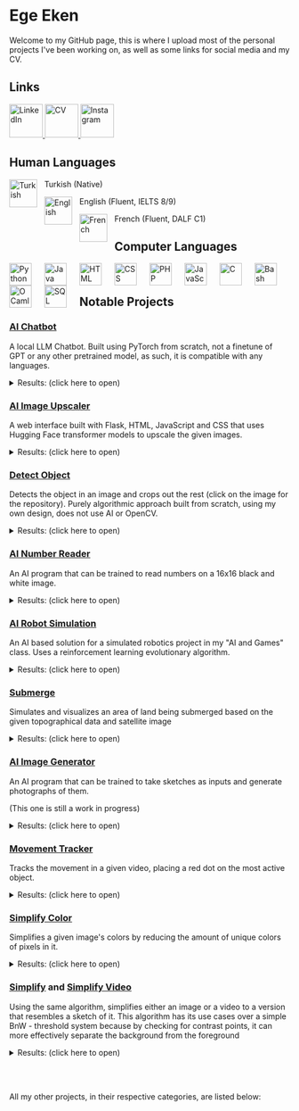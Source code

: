 # Ege Eken

Welcome to my GitHub page, this is where I upload most of the personal projects I've been working on, as well as some links for social media and my CV.

## Links
<a target="_blank" href="https://www.linkedin.com/in/tarikegeeken/">
    <img src="https://i.imgur.com/9mUrCCb.png" alt="LinkedIn" width="60px"/>
</a>


<a target="_blank" href="https://egeeken.github.io">
    <img src="https://i.imgur.com/qeVQXug.png" alt="CV" width="60px"/>
</a>


<a target="_blank" href="https://www.instagram.com/egeinparis">
    <img src="https://upload.wikimedia.org/wikipedia/commons/thumb/a/a5/Instagram_icon.png/2048px-Instagram_icon.png" alt="Instagram" width="60px"/>
</a>

## Human Languages
<p>
    <img align="left" alt="Turkish" width="50px" style="padding-right:10px;" src="https://flagicons.lipis.dev/flags/4x3/tr.svg"/>
    Turkish (Native)
</p>
<p>
    <img align="left" alt="English" width="50px" style="padding-right:10px;" src="https://flagicons.lipis.dev/flags/4x3/gb.svg"/>
    English (Fluent, IELTS 8/9)
</p>
<p>
    <img align="left" alt="French" width="50px" style="padding-right:10px;" src="https://flagicons.lipis.dev/flags/4x3/fr.svg"/>
    French (Fluent, DALF C1)
</p>

## Computer Languages

<img align="left" alt="Python" width="40px" style="padding-right:20px;" src="https://cdn.jsdelivr.net/gh/devicons/devicon/icons/python/python-original.svg"/>
<img align="left" alt="Java" width="40px" style="padding-right:20px;" src="https://cdn.jsdelivr.net/gh/devicons/devicon/icons/java/java-original.svg"/>
<img align="left" alt="HTML" width="40px" style="padding-right:20px;" src="https://cdn.jsdelivr.net/gh/devicons/devicon/icons/html5/html5-plain.svg" />
<img align="left" alt="CSS" width="40px" style="padding-right:20px;" src="https://cdn.jsdelivr.net/gh/devicons/devicon/icons/css3/css3-plain.svg" />
<img align="left" alt="PHP" width="40px" style="padding-right:20px;" src="https://cdn.jsdelivr.net/gh/devicons/devicon/icons/php/php-plain.svg" />
<img align="left" alt="JavaScript" width="40px" style="padding-right:20px;" src="https://cdn.jsdelivr.net/gh/devicons/devicon/icons/javascript/javascript-plain.svg" />
<img align="left" alt="C" width="40px" style="padding-right:20px;" src="https://cdn.jsdelivr.net/gh/devicons/devicon/icons/c/c-original.svg" />
<img align="left" alt="Bash" width="40px" style="padding-right:20px;" src="https://cdn.jsdelivr.net/gh/devicons/devicon/icons/bash/bash-original.svg"/>
<img align="left" alt="OCaml" width="40px" style="padding-right:20px;" src="https://cdn.jsdelivr.net/gh/devicons/devicon/icons/ocaml/ocaml-original.svg" />
<img align="left" alt="SQL" width="40px" style="padding-right:20px;" src="https://db.cs.uni-tuebingen.de/teaching/ws2223/sql-is-a-programming-language/logo.svg" />

<br /> 

#

## Notable Projects

### [AI Chatbot](https://github.com/EgeEken/AI-Chatbot)
A local LLM Chatbot. Built using PyTorch from scratch, not a finetune of GPT or any other pretrained model, as such, it is compatible with any languages.

<details><summary>Results: (click here to open)</summary>
<p>

<img src="https://github.com/EgeEken/EgeEken/assets/96302110/f305215c-9aef-4f4a-ad79-87670350d273" alt="Demonstration" width="40%" />
<p></p>
<img src="https://github.com/EgeEken/EgeEken/assets/96302110/51d382e2-4f24-4c51-8d94-508cf3f81aee" alt="Demonstration" width="60%" />

</p>
</details>

### [AI Image Upscaler](https://github.com/EgeEken/Image-Upscaler)

A web interface built with Flask, HTML, JavaScript and CSS that uses Hugging Face transformer models to upscale the given images.

<details><summary>Results: (click here to open)</summary>
<p>
<img src="https://github.com/EgeEken/Image-Upscaler/assets/96302110/13e3f3d7-2bfe-45b6-beaa-47eb3d3012cc" alt="ai results" width="70%" />

</p>
</details>

### [Detect Object](https://github.com/EgeEken/Detect-Object)

Detects the object in an image and crops out the rest (click on the image for the repository). Purely algorithmic approach built from scratch, using my own design, does not use AI or OpenCV.

<details><summary>Results: (click here to open)</summary>
<p>
<img src="https://user-images.githubusercontent.com/96302110/181904088-78246a0f-54ee-4b03-a041-adb8b81c59b8.png" alt="Result Automatic Background" width="50%" />

<img src="https://user-images.githubusercontent.com/96302110/181904100-2972b22c-0df0-43bd-9198-45fb54c79ff2.png" alt="Result Chosen Background" width="50%" />

<img src="https://user-images.githubusercontent.com/96302110/181904478-741f9e7c-7e6c-45d0-a372-c955226128cb.png" alt="Result Chosen Background 2" width="50%" />

<img src="https://user-images.githubusercontent.com/96302110/181905526-0166421b-6546-46a9-8b2c-012c4e0b3e8f.png" alt="Result Chosen Background 3 Grain" width="50%" />

<img src="https://user-images.githubusercontent.com/96302110/181905521-eab295b2-ec4e-407b-803c-f2d528154634.png" alt="Result Chosen Background 4 Grain" width="50%" />
</p>
</details>

### [AI Number Reader](https://github.com/EgeEken/Number-Reader)
An AI program that can be trained to read numbers on a 16x16 black and white image.

<details><summary>Results: (click here to open)</summary>
<p>
    
<img src="https://user-images.githubusercontent.com/96302110/213899417-5ee56354-d802-43ed-9941-cb3d1024b2bc.gif" alt="ai results" width="70%" />

</p>
</details>


### [AI Robot Simulation](https://github.com/EgeEken/AI-PaintWars)
An AI based solution for a simulated robotics project in my "AI and Games" class. Uses a reinforcement learning evolutionary algorithm.

<details><summary>Results: (click here to open)</summary>
<p>

<img src="https://github.com/EgeEken/AI-PaintWars/assets/96302110/fbdaa911-a761-4094-9db6-3dae9070c714" alt="arena0" width="50%" />
<img src="https://github.com/EgeEken/AI-PaintWars/assets/96302110/aed07beb-1284-4b6f-b516-52265517f860" alt="arena4" width="50%" />
<img src="https://github.com/EgeEken/AI-PaintWars/assets/96302110/598b38da-9b22-449b-b8ce-dec0c4b35366" alt="arena5" width="50%" />

</p>
</details>


### [Submerge](https://github.com/EgeEken/Submerge)

Simulates and visualizes an area of land being submerged based on the given topographical data and satellite image

<details><summary>Results: (click here to open)</summary>
<p>

https://user-images.githubusercontent.com/96302110/165179413-d00621f2-f9c8-45e8-a18f-3119ed977873.mp4

https://user-images.githubusercontent.com/96302110/165179431-fbcc2169-23e5-49f7-b248-52f653ddb8e2.mp4

</p>
</details>

### [AI Image Generator](https://github.com/EgeEken/Image-Generator)
An AI program that can be trained to take sketches as inputs and generate photographs of them.

(This one is still a work in progress)

<details><summary>Results: (click here to open)</summary>
<p>

<img src="https://github.com/EgeEken/EgeEken/assets/96302110/65a55f87-d367-4816-ab11-e24160e0c0ea" alt="Demonstration" width="40%" />

</p>
</details>

### [Movement Tracker](https://github.com/EgeEken/Movement-Tracker)
Tracks the movement in a given video, placing a red dot on the most active object.

<details><summary>Results: (click here to open)</summary>
<p>
    
<video loop autoplay muted playsinline src="https://github.com/EgeEken/Movement-Tracker/assets/96302110/7a32bc2e-4452-4102-be41-7c256087b06e"> 

</p>
</details>

### [Simplify Color](https://github.com/EgeEken/Simplify-Color)

Simplifies a given image's colors by reducing the amount of unique colors of pixels in it.

<details><summary>Results: (click here to open)</summary>
<p>
<img src="https://user-images.githubusercontent.com/96302110/170580353-ad76f66e-6f5a-4bab-8a12-8bd7a17de28f.png" alt="Github readme itzhak" width="50%" />

<img src="https://user-images.githubusercontent.com/96302110/170580388-db096f8f-d03e-4bbf-97f5-e9a75312eef0.png" alt="Github readme pisa" width="50%" />

<img src="https://user-images.githubusercontent.com/96302110/170580439-ef7c68e0-0912-4f77-b0bd-64bb522ac7e4.png" alt="Github readme pisa 10" width="50%" />

<img src="https://user-images.githubusercontent.com/96302110/170827531-38785b7f-4ed3-4b74-b26e-5dd80c32f414.gif" alt="itzhaksq_v4_200_Simplified_GIF" width="50%" />

<img src="https://user-images.githubusercontent.com/96302110/170828450-29f26b31-82b9-4185-844a-ead8cb2b536d.gif" alt="pisa_Simplified_150 0_1_Simplified_GIF" width="50%" />

<img src="https://user-images.githubusercontent.com/96302110/175523669-01cbef17-fe98-4bb2-8c3f-f09091a3b07d.png" alt="comparison 3 (wasn't included in the original picture)" width="50%" />

</p>
</details>

### [Simplify](https://github.com/EgeEken/Simplify) and [Simplify Video](https://github.com/EgeEken/Simplify-Video)

Using the same algorithm, simplifies either an image or a video to a version that resembles a sketch of it.
This algorithm has its use cases over a simple BnW - threshold system because by checking for contrast points, it can more effectively separate the background from the foreground

<details><summary>Results: (click here to open)</summary>
<p>
  
<img src="https://user-images.githubusercontent.com/96302110/165160112-1e23cbc3-af04-4b4e-aa02-115c3e7fd922.png" alt="eiffel tower" width="50%" />

<img src="https://user-images.githubusercontent.com/96302110/219778627-3a9f2813-2ecb-4899-bf76-7257ec69aa87.gif" alt="computer" width="50%" />

<img src="https://user-images.githubusercontent.com/96302110/219778666-3e9dda27-280a-4531-ab12-c450f8d7a1ce.gif" alt="simple_computer" width="50%" />

</p>
</details>

<br/><br/>

All my other projects, in their respective categories, are listed below:
